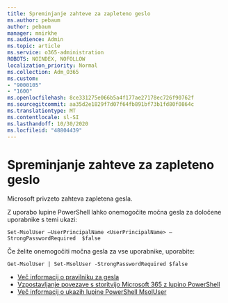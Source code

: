 ```yaml
---
title: Spreminjanje zahteve za zapleteno geslo
ms.author: pebaum
author: pebaum
manager: mnirkhe
ms.audience: Admin
ms.topic: article
ms.service: o365-administration
ROBOTS: NOINDEX, NOFOLLOW
localization_priority: Normal
ms.collection: Adm_O365
ms.custom:
- "9000105"
- "1600"
ms.openlocfilehash: 8ce331275e066b5a4f177ae27178ec726f90762f
ms.sourcegitcommit: aa35d2e1829f7d07f64fb891bf73b1fd80f0864c
ms.translationtype: MT
ms.contentlocale: sl-SI
ms.lasthandoff: 10/30/2020
ms.locfileid: "48804439"
---
```

# <a name="change-strong-password-requirement"></a>Spreminjanje zahteve za zapleteno geslo

Microsoft privzeto zahteva zapletena gesla.

Z uporabo lupine PowerShell lahko onemogočite močna gesla za določene uporabnike s temi ukazi:

`Set-MsolUser –UserPrincipalName <UserPrincipalName> –StrongPasswordRequired  $false`

Če želite onemogočiti močna gesla za vse uporabnike, uporabite:

`Get-MsolUser | Set-MsolUser -StrongPasswordRequired $false`

- [Več informacij o pravilniku za gesla](https://docs.microsoft.com/azure/active-directory/authentication/concept-sspr-policy#password-policies-that-only-apply-to-cloud-user-accounts)
- [Vzpostavljanje povezave s storitvijo Microsoft 365 z lupino PowerShell](https://docs.microsoft.com/office365/enterprise/powershell/connect-to-office-365-powershell#connect-with-the-microsoft-azure-active-directory-module-for-windows-powershell)
- [Več informacij o ukazih lupine PowerShell MsolUser](https://docs.microsoft.com/powershell/module/msonline/set-msoluser?view=azureadps-1.0)
